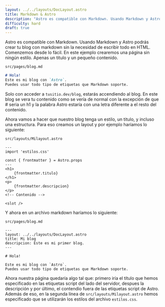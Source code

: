 ```yaml
---
layout: ../../layouts/DocLayout.astro
title: Markdown & Astro
description: "Astro es compatible con Markdown. Usando Markdown y Astro podrás crear tu blog con markdown sin la necesidad de escribir todo en HTML."
difficulty: hard
draft: true
---
```

Astro es compatible con Markdown. Usando Markdown y Astro podrás crear tu blog con markdown sin la necesidad de escribir todo en HTML.
Comenzemos desde lo fácil. En este ejemplo crearemos una página sin ningún estilo. Apenas un titulo y un pequeño contenido.

`src/pages/blog.md` 
```md
# Hola!
Este es mi blog con `Astro`.
Puedes usar todo tipo de etiquetas que Markdown soporte. 
```

Solo con acceder a `tusitio.dev/blog`, estarás accendiendo al blog. En este blog se vera tu contenido como se vería de normal con la excepción de que # seria un h1 y la palabra Astro estaría con una letra diferente a el resto del contenido.

Ahora vamos a hacer que nuestro blog tenga un estilo, un titulo, y incluso una estructura. Para eso creamos un layout y por ejemplo haríamos lo siguiente:

`src/layouts/Milayout.astro`
```tsx
---
import 'estilos.css'

const { frontmatter } = Astro.props
---
<h1>
    {frontmatter.titulo}
</h1>
<p>
    {frontmatter.descripcion}
</p>
<!-- Contenido -->

<slot />
``` 

Y ahora en un archivo markdown haríamos lo siguiente:

`src/pages/blog.md`
```mdx
---
layout: ../../layouts/DocLayout.astro
title: Mi blog
descripcion: Este es mi primer blog.
---

# Hola!

Este es mi blog con `Astro`.
Puedes usar todo tipo de etiquetas que Markdown soporte. 
```  

Ahora nuestra página quedaría algo tal que: primero iría el título que hemos especificado en las etiquetas script del lado del servidor, despues la descripción y por último, el contendio fuera de las etiquetas script de Astro. Además de eso, en la segunda línea de `src/layouts/Milayout.astro` hemos especificado que se utilizarán los estilos del archivo `estilos.css`.